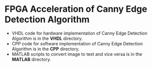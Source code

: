 # FPGA Acceleration of Canny Edge Detection Algorithm

* VHDL code for hardware implementation of Canny Edge Detection Algorithm is in the **VHDL** directory.
* CPP code for software implementation of Canny Edge Detection Algorithm is in the **CPP** directory.
* MATLAB scripts to convert image to text and vice versa is in the **MATLAB** directory.
